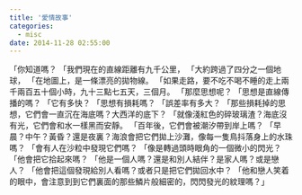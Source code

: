 ```yaml
---
title: '愛情故事'
categories:
  - misc
date: 2014-11-28 02:55:00
---
```


「你知道嗎？
「我們現在的直線距離有九千公里，
「大約跨過了四分之一個地球，
「在地圖上，是一條漂亮的拋物線。
「如果走路，要不吃不喝不睡的走上兩千兩百五十個小時，九十三點七五天，三個月。
「那麼思想呢？
「思想是直線傳播的嗎？
「它有多快？
「思想有損耗嗎？
「誤差率有多大？
「那些損耗掉的思想，它們會一直沉在海底嗎？大西洋的底下？
「就像淺紅色的碎玻璃渣？海底沒有光，它們會和水一樣黑而安靜。
「百年後，它們會被潮汐帶到岸上嗎？
「早晨？中午？黃昏？還是夜裏？海浪會把它們拋上沙灘，像每一隻鳥抖落身上的水珠嗎？
「會有人在沙粒中發現它們嗎？
「像是轉過頭時眼角的一個微小的閃光？
「他會把它拾起來嗎？
「他是一個人嗎？還是和別人結伴？是家人嗎？或是戀人？
「他會把這個發現給別人看嗎？或者只是把它們拋回水中？
「他和戀人笑着的眼中，會注意到到它們裏面的那些鱗片般細密的，閃閃發光的紋理嗎？」
